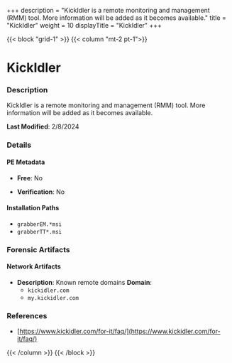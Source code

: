 +++
description = "KickIdler is a remote monitoring and management (RMM) tool. More information will be added as it becomes available."
title = "KickIdler"
weight = 10
displayTitle = "KickIdler"
+++


{{< block "grid-1" >}}
{{< column "mt-2 pt-1">}}

# KickIdler


### Description

KickIdler is a remote monitoring and management (RMM) tool. More information will be added as it becomes available.



**Last Modified**: 2/8/2024

### Details


#### PE Metadata


- **Free**: No

- **Verification**: No




#### Installation Paths
- `grabberEM.*msi`
- `grabberTT*.msi`

### Forensic Artifacts




#### Network Artifacts

- **Description**: Known remote domains
  **Domain**:
    - `kickidler.com`
    - `my.kickidler.com`





### References
- [https://www.kickidler.com/for-it/faq/](https://www.kickidler.com/for-it/faq/)



{{< /column >}}
{{< /block >}}
